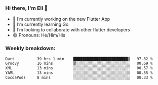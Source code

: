 ### Hi there, I'm Eli 👋
- 🔭 I’m currently working on the new Flutter App
- 🌱 I’m currently learning Go
- 🦄 I’m looking to collaborate with other flutter developers
- 😄 Pronouns: He/Him/His

### Weekly breakdown:
<!--START_SECTION:waka-->

```txt
Dart          39 hrs 1 min    ████████████████████████▒   97.32 %
Groovy        16 mins         ▒░░░░░░░░░░░░░░░░░░░░░░░░   00.69 %
XML           13 mins         ░░░░░░░░░░░░░░░░░░░░░░░░░   00.57 %
YAML          13 mins         ░░░░░░░░░░░░░░░░░░░░░░░░░   00.55 %
CocoaPods     8 mins          ░░░░░░░░░░░░░░░░░░░░░░░░░   00.33 %
```

<!--END_SECTION:waka-->
